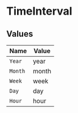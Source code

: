 # TimeInterval


## Values

| Name    | Value   |
| ------- | ------- |
| `Year`  | year    |
| `Month` | month   |
| `Week`  | week    |
| `Day`   | day     |
| `Hour`  | hour    |